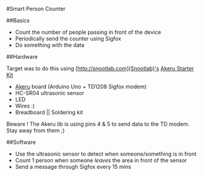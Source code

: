#Smart Person Counter

##Basics

* Count the number of people passing in front of the device
* Periodically send the counter using Sigfox
* Do something with the data

##Hardware

Target was to do this using [http://snootlab.com](Snootlab)'s [Akeru Starter Kit](http://snoot.it/stkakeru)

* [Akeru](http://akeru.cc) board (Arduino Uno + TD1208 Sigfox modem)
* HC-SR04 ultrasonic sensor
* LED
* Wires :)
* Breadboard || Soldering kit

Beware ! The Akeru lib is using pins 4 & 5 to send data to the TD modem. Stay away from them ;)


##Software

* Use the ultrasonic sensor to detect when someone/something is in front
* Count 1 person when someone *leaves* the area in front of the sensor
* Send a message through Sigfox every 15 mins
